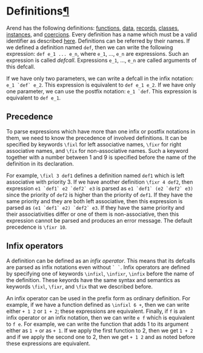 <h1 id="definitions">Definitions<a class="headerlink" href="#definitions" title="Permanent link">&para;</a></h1>

Arend has the following definitions: [functions](/language-reference/definitions/functions), [data](/language-reference/definitions/data), [records](/language-reference/definitions/records), [classes](/language-reference/definitions/classes), [instances](/language-reference/definitions/instances), and [coercions](/language-reference/definitions/coercion).
Every definition has a name which must be a valid identifier as described [here](/language-reference/lexical-structure/#identifiers).
Definitions can be referred by their names.
If we defined a definition named `def`, then we can write the following expression: `def e_1 ... e_n`, where `e_1`, ..., `e_n` are expressions.
Such an expression is called _defcall_.
Expressions `e_1`, ..., `e_n` are called arguments of this defcall.

If we have only two parameters, we can write a defcall in the infix notation: ``e_1 `def` e_2``.
This expression is equivalent to `def e_1 e_2`.
If we have only one parameter, we can use the postfix notation: ``e_1 `def``.
This expression is equivalent to `def e_1`.

## Precedence

To parse expressions which have more than one infix or postfix notations in them, we need to know the precedence of involved definitions.
It can be specified by keywords `\fixl` for left associative names, `\fixr` for right associative names, and `\fix` for non-associative names.
Such a keyword together with a number between 1 and 9 is specified before the name of the definition in its declaration.

For example, `\fixl 3 def1` defines a definition named `def1` which is left associative with priority 3.
If we have another definition `\fixr 4 def2`, then expression ``e1 `def1` e2 `def2` e3`` is parsed as ``e1 `def1` (e2 `def2` e3)`` since the priority of `def2` is higher than the priority of `def1`.
If they have the same priority and they are both left associative, then this expression is parsed as ``(e1 `def1` e2) `def2` e3``.
If they have the same priority and their associativities differ or one of them is non-associative, then this expression cannot be parsed and produces an error message.
The default precedence is `\fixr 10`.

## Infix operators

A definition can be defined as an _infix operator_.
This means that its defcalls are parsed as infix notations even without `` ` ` ``.
Infix operators are defined by specifying one of keywords `\infixl`, `\infixr`, `\infix` before the name of the definition.
These keyords have the same syntax and semantics as keywords `\fixl`, `\fixr`, and `\fix` that we described before.

An infix operator can be used in the prefix form as ordinary definition.
For example, if we have a function defined as `\infixl 6 +`, then we can write either `+ 1 2` or `1 + 2`; these expressions are equivalent.
Finally, if `f` is an infix operator or an infix notation, then we can write `e f` which is equivalent to `f e`.
For example, we can write the function that adds 1 to its argument either as `1 +` or as `+ 1`.
If we apply the first function to 2, then we get `1 + 2` and if we apply the second one to 2, then we get `+ 1 2` and as noted before these expressions are equivalent.

